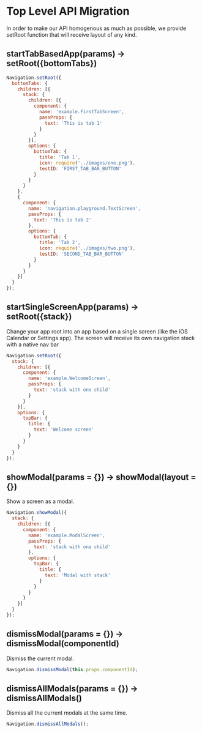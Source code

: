 # Top Level API Migration

In order to make our API homogenous as much as possible, we provide setRoot function that will receive layout of any kind.

## startTabBasedApp(params) -> setRoot({bottomTabs})

```js
Navigation.setRoot({
  bottomTabs: {
    children: [{
      stack: {
        children: [{
          component: {
            name: 'example.FirstTabScreen',
            passProps: {
              text: 'This is tab 1'
            }
          }
        }],
        options: {
          bottomTab: {
            title: 'Tab 1',
            icon: require('../images/one.png'),
            testID: 'FIRST_TAB_BAR_BUTTON'
          }
        }
      }
    },
    {
      component: {
        name: 'navigation.playground.TextScreen',
        passProps: {
          text: 'This is tab 2'
        },
        options: {
          bottomTab: {
            title: 'Tab 2',
            icon: require('../images/two.png'),
            testID: 'SECOND_TAB_BAR_BUTTON'
          }
        }
      }
    }]
  }
});
```

## startSingleScreenApp(params) -> setRoot({stack})

Change your app root into an app based on a single screen (like the iOS Calendar or Settings app). The screen will receive its own navigation stack with a native nav bar

```js
Navigation.setRoot({
  stack: {
    children: [{
      component: {
        name: 'example.WelcomeScreen',
        passProps: {
          text: 'stack with one child'
        }
      }
    }],
    options: {
      topBar: {
        title: {
          text: 'Welcome screen'
        }
      }
    }
  }
});
```

## showModal(params = {}) -> showModal(layout = {})

Show a screen as a modal.

```js
Navigation.showModal({
  stack: {
    children: [{
      component: {
        name: 'example.ModalScreen',
        passProps: {
          text: 'stack with one child'
        },
        options: {
          topBar: {
            title: {
              text: 'Modal with stack'
            }
          }
        }
      }
    }]
  }
});
```

## dismissModal(params = {}) -> dismissModal(componentId)

Dismiss the current modal.

```js
Navigation.dismissModal(this.props.componentId);
```

## dismissAllModals(params = {}) -> dismissAllModals()

Dismiss all the current modals at the same time.

```js
Navigation.dismissAllModals();
```

<!-- ## showLightBox(params = {}) - Use showOverlay

Show a screen as a lightbox.

```js
Navigation.showLightBox({
  screen: 'example.LightBoxScreen', // unique ID registered with Navigation.registerScreen
  passProps: {}, // simple serializable object that will pass as props to the lightbox (optional)
  style: {
    backgroundBlur: 'dark', // 'dark' / 'light' / 'xlight' / 'none' - the type of blur on the background
    backgroundColor: '#ff000080', // tint color for the background, you can specify alpha here (optional)
    tapBackgroundToDismiss: true // dismisses LightBox on background taps (optional)
  }
});
``` -->

<!-- ## dismissLightBox(params = {})

Dismiss the current lightbox.

```js
Navigation.dismissLightBox();
``` -->

<!-- ## handleDeepLink(params = {})

Trigger a deep link within the app. See [deep links](https://wix.github.io/react-native-navigation/#/deep-links) for more details about how screens can listen for deep link events.

```js
Navigation.handleDeepLink({
  link: 'link/in/any/format',
  payload: '' // (optional) Extra payload with deep link
});
``` -->

<!-- ## registerScreen(screenID, generator)

This is an internal function you probably don't want to use directly. If your screen components extend `Screen` directly (`import { Screen } from 'react-native-navigation'`), you can register them directly with `registerScreen` instead of with `registerComponent`. The main benefit of using `registerComponent` is that it wraps your regular screen component with a `Screen` automatically.

```js
Navigation.registerScreen('example.AdvancedScreen', () => AdvancedScreen);
```

## getCurrentlyVisibleScreenId()

In some cases you might need the id of the currently visible screen. This method returns the unique id of the currently visible screen:
`const visibleScreenInstanceId = await Navigation.getCurrentlyVisibleScreenId()`
In order to have any use of this method, you'd need to map instanceId to screens your self. -->
